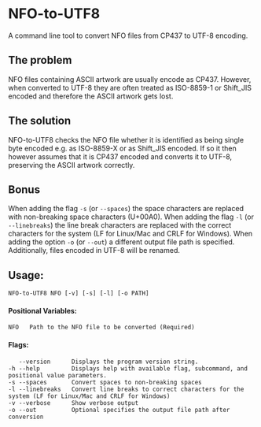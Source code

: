 # NFO-to-UTF8
A command line tool to convert NFO files from CP437 to UTF-8 encoding.

## The problem
NFO files containing ASCII artwork are usually encode as CP437. However, when converted to UTF-8 they are often treated as ISO-8859-1 or Shift_JIS encoded and therefore the ASCII artwork gets lost.

## The solution
NFO-to-UTF8 checks the NFO file whether it is identified as being single byte encoded e.g. as ISO-8859-X or as Shift_JIS encoded. If so it then however assumes that it is CP437 encoded and converts it to UTF-8, preserving the ASCII artwork correctly.

## Bonus
When adding the flag `-s` (or `--spaces`) the space characters are replaced with non-breaking space characters (U+00A0).
When adding the flag `-l` (or `--linebreaks`) the line break characters are replaced with the correct characters for the system (LF for Linux/Mac and CRLF for Windows).
When adding the option `-o` (or `--out`) a different output file path is specified. Additionally, files encoded in UTF-8 will be renamed.

## Usage:
```
NFO-to-UTF8 NFO [-v] [-s] [-l] [-o PATH]
```
#### Positional Variables:
```
NFO   Path to the NFO file to be converted (Required)
```
#### Flags:
```
   --version      Displays the program version string.
-h --help         Displays help with available flag, subcommand, and positional value parameters.
-s --spaces       Convert spaces to non-breaking spaces
-l --linebreaks   Convert line breaks to correct characters for the system (LF for Linux/Mac and CRLF for Windows)
-v --verbose      Show verbose output
-o --out          Optional specifies the output file path after conversion
```